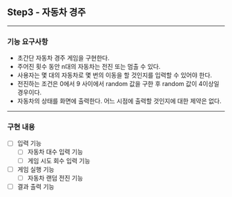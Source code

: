 ## Step3 - 자동차 경주  

---
### 기능 요구사항
* 초간단 자동차 경주 게임을 구현한다.
* 주어진 횟수 동안 n대의 자동차는 전진 또는 멈출 수 있다.
* 사용자는 몇 대의 자동차로 몇 번의 이동을 할 것인지를 입력할 수 있어야 한다.
* 전진하는 조건은 0에서 9 사이에서 random 값을 구한 후 random 값이 4이상일 경우이다.
* 자동차의 상태를 화면에 출력한다. 어느 시점에 출력할 것인지에 대한 제약은 없다.

---
### 구현 내용
- [ ] 입력 기능
  - [ ] 자동차 대수 입력 기능
  - [ ] 게임 시도 회수 입력 기능
- [ ] 게임 실행 기능
  - [ ] 자동차 랜덤 전진 기능
- [ ] 결과 출력 기능
